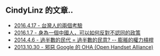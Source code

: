 ## CindyLinz 的文章..

  + [2016.4.17 - 台灣人的兩個考驗](2016.4.17-TwoChallengesForTaiwanese.html)
  + [2016.1.7 - 身為一個中國人，可以如何反對不認同的政策](2016.1.7-HowToRejectPolicyAsAChinese.html)
  + [2014.4.6 - 過半數的民代 = 過半數的民意? -- 膨脹的權力槓桿](2014.4.6-MajorityOfConcillorsAndMajorityOfPublicOpinion.html)
  + [2013.10.30 - 邪惡 Google 的 OHA (Open Handset Alliance)](2013.10.30-EvilGoogleOHA.html)
